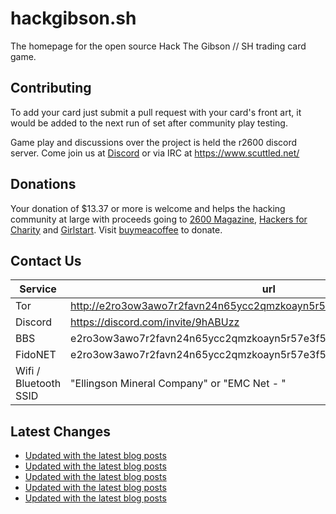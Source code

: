 # hackgibson.sh
The homepage for the open source Hack The Gibson // SH trading card game.


## Contributing

To add your card just submit a pull request with your card's front art, it would be added to the next run of set after community play testing.

Game play and discussions over the project is held the r2600 discord server. Come join us at [Discord](https://discord.com/invite/9hABUzz) or via IRC at https://www.scuttled.net/


## Donations

Your donation of $13.37 or more is welcome and helps the hacking community at large with proceeds going to [2600 Magazine](https://2600.com/), [Hackers for Charity](https://hackersforcharity.org) and [Girlstart](https://girlstart.org).  Visit [buymeacoffee](https://www.buymeacoffee.com/hackgibson.sh) to donate.


## Contact Us

Service | url
-|-
Tor | http://e2ro3ow3awo7r2favn24n65ycc2qmzkoayn5r57e3f56nvjwdcgg32ad.onion
Discord | https://discord.com/invite/9hABUzz
BBS | e2ro3ow3awo7r2favn24n65ycc2qmzkoayn5r57e3f56nvjwdcgg32ad.onion:23
FidoNET | e2ro3ow3awo7r2favn24n65ycc2qmzkoayn5r57e3f56nvjwdcgg32ad.onion:24554
Wifi / Bluetooth SSID | "Ellingson Mineral Company" or "EMC Net - <fidonet address>"

## Latest Changes
<!-- BLOG-POST-LIST:START -->
- [Updated with the latest blog posts](https://github.com/DFW2600/hackgibson.sh/commit/be71437c83748e3ec2e3ddd1eb9816ea282382f4)
- [Updated with the latest blog posts](https://github.com/DFW2600/hackgibson.sh/commit/29ad2697cf90f843f60b83d03c7f38b3bdc12dbc)
- [Updated with the latest blog posts](https://github.com/DFW2600/hackgibson.sh/commit/c796ce12f2add496560510fa2cbbe6affd27cde4)
- [Updated with the latest blog posts](https://github.com/DFW2600/hackgibson.sh/commit/a786b9a4ad7c67ce87f9a5250dfba755d0b98d24)
- [Updated with the latest blog posts](https://github.com/DFW2600/hackgibson.sh/commit/db7d620c908a10bfd0246cf5a7d66986df045241)
<!-- BLOG-POST-LIST:END -->
